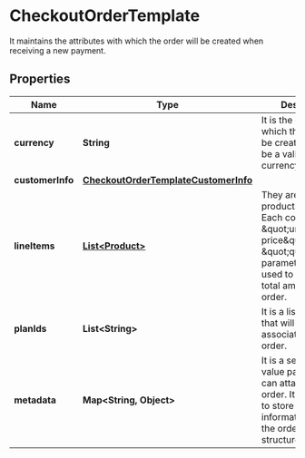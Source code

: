 

# CheckoutOrderTemplate

It maintains the attributes with which the order will be created when receiving a new payment.

## Properties

| Name | Type | Description | Notes |
|------------ | ------------- | ------------- | -------------|
|**currency** | **String** | It is the currency in which the order will be created. It must be a valid ISO 4217 currency code. |  |
|**customerInfo** | [**CheckoutOrderTemplateCustomerInfo**](CheckoutOrderTemplateCustomerInfo.md) |  |  [optional] |
|**lineItems** | [**List&lt;Product&gt;**](Product.md) | They are the products to buy. Each contains the \&quot;unit price\&quot; and \&quot;quantity\&quot; parameters that are used to calculate the total amount of the order. |  |
|**planIds** | **List&lt;String&gt;** | It is a list of plan IDs that will be associated with the order. |  [optional] |
|**metadata** | **Map&lt;String, Object&gt;** | It is a set of key-value pairs that you can attach to the order. It can be used to store additional information about the order in a structured format. |  [optional] |



